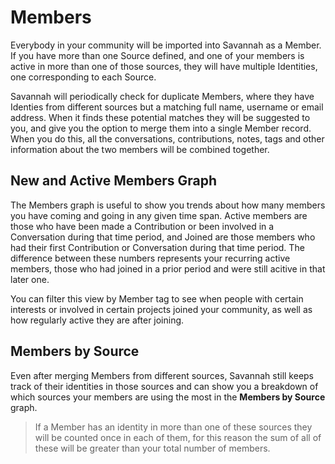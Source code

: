 # Members

Everybody in your community will be imported into Savannah as a Member. If you have more than one Source defined, and one of your members is active in more than one of those sources, they will have multiple Identities, one corresponding to each Source. 

Savannah will periodically check for duplicate Members, where they have Identies from different sources but a matching full name, username or email address. When it finds these potential matches they will be suggested to you, and give you the option to merge them into a single Member record. When you do this, all the conversations, contributions, notes, tags and other information about the two members will be combined together.

## New and Active Members Graph

The Members graph is useful to show you trends about how many members you have coming and going in any given time span. Active members are those who have been made a Contribution or been involved in a Conversation during that time period, and Joined are those members who had their first Contribution or Conversation during that time period. The difference between these numbers represents your recurring active members, those who had joined in a prior period and were still acitive in that later one.

You can filter this view by Member tag to see when people with certain interests or involved in certain projects joined your community, as well as how regularly active they are after joining.

## Members by Source

Even after merging Members from different sources, Savannah still keeps track of their identities in those sources and can show you a breakdown of which sources your members are using the most in the **Members by Source** graph. 

> If a Member has an identity in more than one of these sources they will be counted once in each of them, for this reason the sum of all of these will be greater than your total number of members.